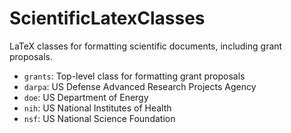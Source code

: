 # ScientificLatexClasses

LaTeX classes for formatting scientific documents, including grant proposals.
* `grants`: Top-level class for formatting grant proposals
* `darpa`: US Defense Advanced Research Projects Agency
* `doe`: US Department of Energy
* `nih`: US National Institutes of Health
* `nsf`: US National Science Foundation
